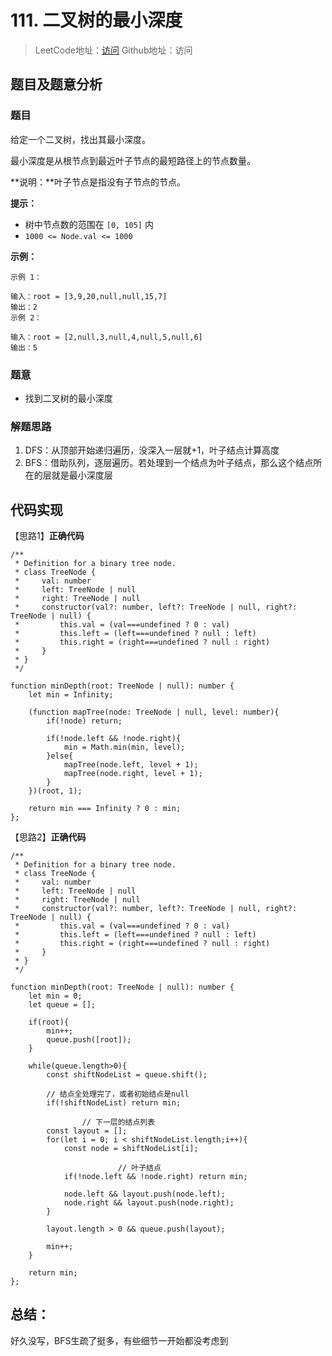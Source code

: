 # 111. 二叉树的最小深度

> LeetCode地址：[访问](https://leetcode-cn.com/problems/minimum-depth-of-binary-tree/) 
Github地址：访问

## 题目及题意分析

### 题目

给定一个二叉树，找出其最小深度。

最小深度是从根节点到最近叶子节点的最短路径上的节点数量。

**说明：**叶子节点是指没有子节点的节点。

**提示：**

- 树中节点数的范围在 `[0, 105]` 内
- `1000 <= Node.val <= 1000`

**示例：**

```
示例 1：

输入：root = [3,9,20,null,null,15,7]
输出：2
示例 2：

输入：root = [2,null,3,null,4,null,5,null,6]
输出：5
```

### 题意

- 找到二叉树的最小深度

### 解题思路

1. DFS：从顶部开始递归遍历，没深入一层就+1，叶子结点计算高度
2. BFS：借助队列，逐层遍历。若处理到一个结点为叶子结点，那么这个结点所在的层就是最小深度层

## 代码实现

【思路1】**正确代码**

```tsx
/**
 * Definition for a binary tree node.
 * class TreeNode {
 *     val: number
 *     left: TreeNode | null
 *     right: TreeNode | null
 *     constructor(val?: number, left?: TreeNode | null, right?: TreeNode | null) {
 *         this.val = (val===undefined ? 0 : val)
 *         this.left = (left===undefined ? null : left)
 *         this.right = (right===undefined ? null : right)
 *     }
 * }
 */

function minDepth(root: TreeNode | null): number {
    let min = Infinity;

    (function mapTree(node: TreeNode | null, level: number){
        if(!node) return;

        if(!node.left && !node.right){
            min = Math.min(min, level);
        }else{
            mapTree(node.left, level + 1);
            mapTree(node.right, level + 1);
        }
    })(root, 1);

    return min === Infinity ? 0 : min;
};
```

【思路2】**正确代码**

```tsx
/**
 * Definition for a binary tree node.
 * class TreeNode {
 *     val: number
 *     left: TreeNode | null
 *     right: TreeNode | null
 *     constructor(val?: number, left?: TreeNode | null, right?: TreeNode | null) {
 *         this.val = (val===undefined ? 0 : val)
 *         this.left = (left===undefined ? null : left)
 *         this.right = (right===undefined ? null : right)
 *     }
 * }
 */

function minDepth(root: TreeNode | null): number {
    let min = 0;
    let queue = [];

    if(root){
        min++;
        queue.push([root]);
    }

    while(queue.length>0){
        const shiftNodeList = queue.shift();

        // 结点全处理完了，或者初始结点是null
        if(!shiftNodeList) return min;

				// 下一层的结点列表
        const layout = [];
        for(let i = 0; i < shiftNodeList.length;i++){
            const node = shiftNodeList[i];

						// 叶子结点
            if(!node.left && !node.right) return min;
            
            node.left && layout.push(node.left);
            node.right && layout.push(node.right);
        }

        layout.length > 0 && queue.push(layout);

        min++;
    }

    return min;
};
```

## 总结：

好久没写，BFS生疏了挺多，有些细节一开始都没考虑到